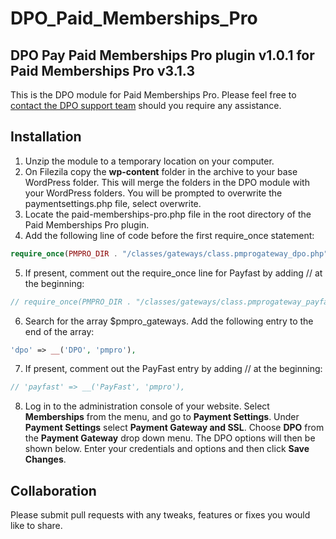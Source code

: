 # DPO_Paid_Memberships_Pro

## DPO Pay Paid Memberships Pro plugin v1.0.1 for Paid Memberships Pro v3.1.3

This is the DPO module for Paid Memberships Pro. Please feel free
to [contact the DPO support team](https://dpogroup.com/contact-us/) should you require any assistance.

## Installation

1. Unzip the module to a temporary location on your computer.
2. On Filezila copy the **wp-content** folder in the archive to your base WordPress folder. This will merge the folders in the DPO module with your WordPress folders. You will be prompted to overwrite the paymentsettings.php file, select overwrite.
3. Locate the paid-memberships-pro.php file in the root directory of the Paid Memberships Pro plugin.
4. Add the following line of code before the first require_once statement:
  ```php
require_once(PMPRO_DIR . "/classes/gateways/class.pmprogateway_dpo.php");
```
5. If present, comment out the require_once line for Payfast by adding // at the beginning:
  ```php
// require_once(PMPRO_DIR . "/classes/gateways/class.pmprogateway_payfast.php");
```
6. Search for the array $pmpro_gateways. Add the following entry to the end of the array:
  ```php
'dpo' => __('DPO', 'pmpro'),
```
7. If present, comment out the PayFast entry by adding // at the beginning:
  ```php
// 'payfast' => __('PayFast', 'pmpro'),
```
8. Log in to the administration console of your website. Select **Memberships** from the menu, and go to **Payment Settings**. Under **Payment Settings** select **Payment Gateway and SSL**. Choose **DPO** from the **Payment Gateway** drop down menu. The DPO options will then be shown below. Enter your credentials and options and then click **Save Changes**.

## Collaboration

Please submit pull requests with any tweaks, features or fixes you would like to share.
